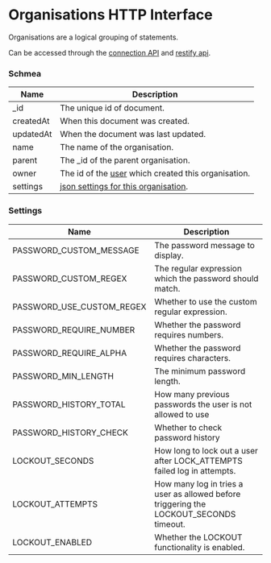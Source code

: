 ---
---

# Organisations HTTP Interface

Organisations are a logical grouping of statements.

Can be accessed through the [connection API](/http-connection) and [restify api](/http-models).

### Schmea

Name | Description
--- | ---
_id | The unique id of document.
createdAt | When this document was created.
updatedAt | When the document was last updated.
name | The name of the organisation.
parent | The _id of the parent organisation.
owner | The id of the [user](/http-users) which created this organisation.
settings | [json settings for this organisation](#settings).

### Settings

Name | Description
---|---
PASSWORD_CUSTOM_MESSAGE | The password message to display.
PASSWORD_CUSTOM_REGEX | The regular expression which the password should match.
PASSWORD_USE_CUSTOM_REGEX | Whether to use the custom regular expression.
PASSWORD_REQUIRE_NUMBER | Whether the password requires numbers.
PASSWORD_REQUIRE_ALPHA | Whether the password requires characters.
PASSWORD_MIN_LENGTH | The minimum password length.
PASSWORD_HISTORY_TOTAL | How many previous passwords the user is not allowed to use
PASSWORD_HISTORY_CHECK | Whether to check password history
LOCKOUT_SECONDS | How long to lock out a user after LOCK_ATTEMPTS failed log in attempts.
LOCKOUT_ATTEMPTS | How many log in tries a user as allowed before triggering the LOCKOUT_SECONDS timeout.
LOCKOUT_ENABLED | Whether the LOCKOUT functionality is enabled.





